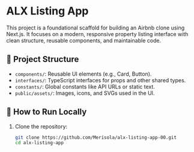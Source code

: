 # ALX Listing App

This project is a foundational scaffold for building an Airbnb clone using Next.js. It focuses on a modern, responsive property listing interface with clean structure, reusable components, and maintainable code.

## 📁 Project Structure

- `components/`: Reusable UI elements (e.g., Card, Button).
- `interfaces/`: TypeScript interfaces for props and other shared types.
- `constants/`: Global constants like API URLs or static text.
- `public/assets/`: Images, icons, and SVGs used in the UI.

## 🚀 How to Run Locally

1. Clone the repository:
   ```bash
   git clone https://github.com/Merisola/alx-listing-app-00.git
   cd alx-listing-app
